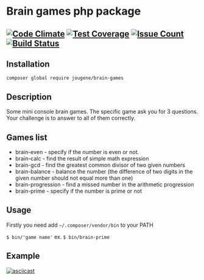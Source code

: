 # Brain games php package
[![Code Climate](https://codeclimate.com/github/jougene/project-lvl1-s136/badges/gpa.svg)](https://codeclimate.com/github/jougene/project-lvl1-s136)
[![Test Coverage](https://codeclimate.com/github/jougene/project-lvl1-s136/badges/coverage.svg)](https://codeclimate.com/github/jougene/project-lvl1-s136/coverage)
[![Issue Count](https://codeclimate.com/github/jougene/project-lvl1-s136/badges/issue_count.svg)](https://codeclimate.com/github/jougene/project-lvl1-s136)
[![Build Status](https://travis-ci.org/jougene/project-lvl1-s136.svg?branch=master)](https://travis-ci.org/jougene/project-lvl1-s136)
---

## Installation
`composer global require jougene/brain-games`

## Description
Some mini console brain games.
The specific game ask you for 3 questions.
Your challenge is to answer to all of them correctly.

## Games list
- brain-even - specify if the number is even or not.
- brain-calc - find the result of simple math expression
- brain-gcd - find the greatest common divisor of two given numbers
- brain-balance - balance the number (the difference of two digits in the given number should not equal more than one)
- brain-progression - find a missed number in the arithmetic progression
- brain-prime - specify if the number is prime or not

## Usage
Firstly you need add `~/.composer/vendor/bin` to your PATH

`$ bin/'game name'`
ex. `$ bin/brain-prime`

## Example
[![asciicast](https://asciinema.org/a/129073.png)](https://asciinema.org/a/129073)
